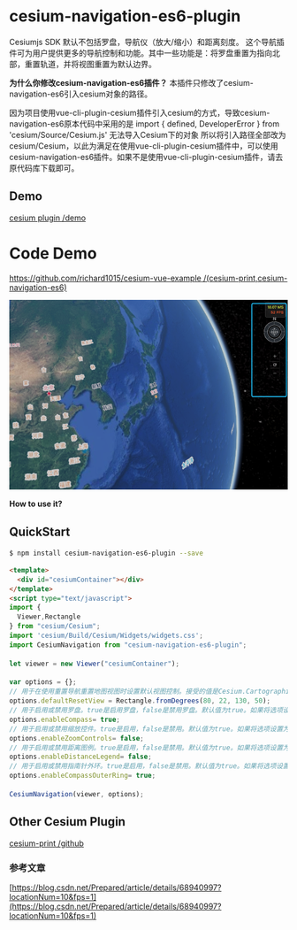 # cesium-navigation-es6-plugin
Cesiumjs SDK 默认不包括罗盘，导航仪（放大/缩小）和距离刻度。
这个导航插件可为用户提供更多的导航控制和功能。其中一些功能是：将罗盘重置为指向北部，重置轨道，并将视图重置为默认边界。

**为什么你修改cesium-navigation-es6插件？**
本插件只修改了cesium-navigation-es6引入cesium对象的路径。

因为项目使用vue-cli-plugin-cesium插件引入cesium的方式，导致cesium-navigation-es6原本代码中采用的是
import { defined, DeveloperError } from 'cesium/Source/Cesium.js' 无法导入Cesium下的对象
所以将引入路径全部改为cesium/Cesium，以此为满足在使用vue-cli-plugin-cesium插件中，可以使用cesium-navigation-es6插件。如果不是使用vue-cli-plugin-cesium插件，请去原代码库下载即可。


## Demo
[cesium plugin /demo](https://richard1015.github.io/cesium/)
# Code Demo
[https://github.com/richard1015/cesium-vue-example /(cesium-print,cesium-navigation-es6)](https://github.com/richard1015/cesium-vue-example/blob/master/src/components/CesiumViewer.vue)

![预览](https://github.com/richard1015/richard1015.github.io/blob/master/static/image/cesium-navigation-es6.png "demo.png")

**How to use it?**

## QuickStart

<!-- add docs here for user -->

```bash
$ npm install cesium-navigation-es6-plugin --save
```

```HTML
<template>
  <div id="cesiumContainer"></div>
</template>
<script type="text/javascript">
import {
  Viewer,Rectangle
} from "cesium/Cesium";
import 'cesium/Build/Cesium/Widgets/widgets.css';
import CesiumNavigation from "cesium-navigation-es6-plugin";

let viewer = new Viewer("cesiumContainer");

var options = {};
// 用于在使用重置导航重置地图视图时设置默认视图控制。接受的值是Cesium.Cartographic 和 Cesium.Rectangle.
options.defaultResetView = Rectangle.fromDegrees(80, 22, 130, 50);
// 用于启用或禁用罗盘。true是启用罗盘，false是禁用罗盘。默认值为true。如果将选项设置为false，则罗盘将不会添加到地图中。
options.enableCompass= true;
// 用于启用或禁用缩放控件。true是启用，false是禁用。默认值为true。如果将选项设置为false，则缩放控件将不会添加到地图中。
options.enableZoomControls= false;
// 用于启用或禁用距离图例。true是启用，false是禁用。默认值为true。如果将选项设置为false，距离图例将不会添加到地图中。
options.enableDistanceLegend= false;
// 用于启用或禁用指南针外环。true是启用，false是禁用。默认值为true。如果将选项设置为false，则该环将可见但无效。
options.enableCompassOuterRing= true;

CesiumNavigation(viewer, options);
```



## Other Cesium Plugin 
[cesium-print /github](https://github.com/richard1015/cesium-navigation-es6)

### 参考文章
[https://blog.csdn.net/Prepared/article/details/68940997?locationNum=10&fps=1](https://blog.csdn.net/Prepared/article/details/68940997?locationNum=10&fps=1)
